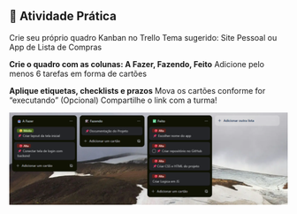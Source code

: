 ## 🧪 Atividade Prática
Crie seu próprio quadro Kanban no Trello
Tema sugerido: Site Pessoal ou App de Lista de Compras

**Crie o quadro com as colunas: A Fazer, Fazendo, Feito**
Adicione pelo menos 6 tarefas em forma de cartões

**Aplique etiquetas, checklists e prazos**
Mova os cartões conforme for “executando”
(Opcional) Compartilhe o link com a turma!

![Texto Alternativo](https://github.com/SidneiAJr/Senac_programador_Web/blob/main/Introdu%C3%A7%C3%A3o/Aula03/Captura%20de%20tela%202025-09-30%20110137.png)


